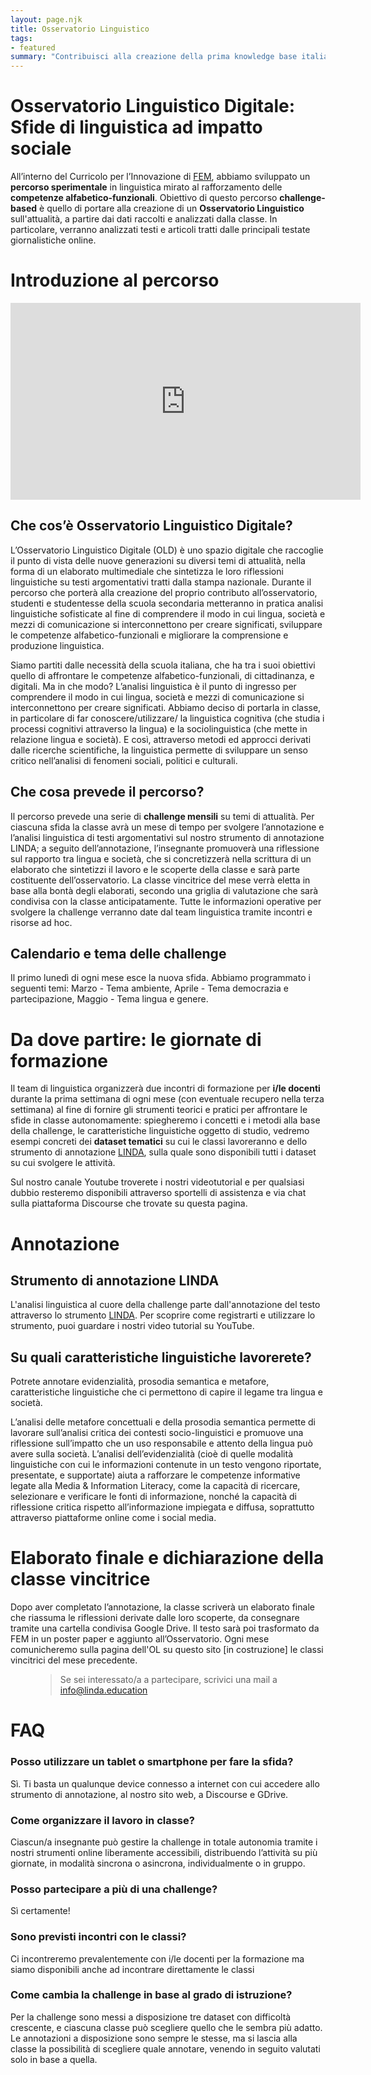 ```yaml
---
layout: page.njk
title: Osservatorio Linguistico
tags: 
- featured
summary: "Contribuisci alla creazione della prima knowledge base italiana sull'attualità raccontata dal punto di vista delle nuove generazioni"
---
```


# Osservatorio Linguistico Digitale: Sfide di linguistica ad impatto sociale

All’interno del Curricolo per l’Innovazione di <a href="https://www.fem.digital/" target="_blank">FEM</a>, abbiamo sviluppato un **percorso sperimentale** in linguistica mirato al rafforzamento delle **competenze alfabetico-funzionali**. Obiettivo di questo percorso **challenge-based** è quello di portare alla creazione di un **Osservatorio Linguistico** sull'attualità, a partire dai dati raccolti e analizzati dalla classe. In particolare, verranno analizzati testi e articoli tratti dalle principali testate giornalistiche online.

<div class="accordion-osservatorio">

# Introduzione al percorso 

<iframe width="560" height="315" src="https://www.youtube.com/embed/Dl3QWZPEFNg" frameborder="0" allow="accelerometer; autoplay; clipboard-write; encrypted-media; gyroscope; picture-in-picture" allowfullscreen></iframe>

## Che cos’è Osservatorio Linguistico Digitale?
L’Osservatorio Linguistico Digitale (OLD) è uno spazio digitale che raccoglie il punto di vista delle nuove generazioni su diversi temi di attualità, nella forma di un elaborato multimediale che sintetizza le loro riflessioni linguistiche su testi argomentativi tratti dalla stampa nazionale. Durante il percorso che porterà alla creazione del proprio contributo all’osservatorio, studenti e studentesse della scuola secondaria metteranno in pratica analisi linguistiche sofisticate al fine di comprendere il modo in cui lingua, società e mezzi di comunicazione si interconnettono per creare significati, sviluppare le competenze alfabetico-funzionali e migliorare la comprensione e produzione linguistica.

Siamo partiti dalle necessità della scuola italiana, che ha tra i suoi obiettivi quello di affrontare le competenze alfabetico-funzionali, di cittadinanza, e digitali. Ma in che modo? L’analisi linguistica è il punto di ingresso per comprendere il modo in cui lingua, società e mezzi di comunicazione si interconnettono per creare significati. 
Abbiamo deciso di portarla in classe, in particolare di far conoscere/utilizzare/ la linguistica cognitiva (che studia i processi cognitivi attraverso la lingua) e la sociolinguistica (che mette in relazione lingua e società). E così, attraverso metodi ed approcci derivati dalle ricerche scientifiche, la linguistica permette di sviluppare un senso critico nell’analisi di fenomeni sociali, politici e culturali.

## Che cosa prevede il percorso? 
Il percorso prevede una serie di **challenge mensili** su temi di attualità. Per ciascuna sfida la classe avrà un mese di tempo per svolgere l’annotazione e l’analisi linguistica di testi argomentativi sul nostro strumento di annotazione LINDA; a seguito dell’annotazione, l’insegnante promuoverà una riflessione sul rapporto tra lingua e società, che si concretizzerà nella scrittura di un elaborato che sintetizzi il lavoro e le scoperte della classe e sarà parte costituente dell’osservatorio. La classe vincitrice del mese verrà eletta in base alla bontà degli elaborati, secondo una griglia di valutazione che sarà condivisa con la classe anticipatamente. 
Tutte le informazioni operative per svolgere la challenge verranno date dal team linguistica tramite incontri e risorse ad hoc. 

## Calendario e tema delle challenge
Il primo lunedì di ogni mese esce la nuova sfida. Abbiamo programmato i seguenti temi: Marzo - Tema ambiente, Aprile - Tema democrazia e partecipazione, Maggio - Tema lingua e genere.


# Da dove partire: le giornate di formazione

Il team di linguistica organizzerà due incontri di formazione per **i/le docenti** durante la prima settimana di ogni mese (con eventuale recupero nella terza settimana) al fine di fornire gli strumenti teorici e pratici per affrontare le sfide in classe autonomamente: spiegheremo i concetti e i metodi alla base della challenge, le caratteristiche linguistiche oggetto di studio, vedremo esempi concreti dei **dataset tematici** su cui le classi lavoreranno e dello strumento di annotazione <a href="https://app.linda.education/" rel="" target="_blank">LINDA</a>, sulla quale sono disponibili tutti i dataset su cui svolgere le attività. 

Sul nostro canale Youtube troverete i nostri videotutorial e per qualsiasi dubbio resteremo disponibili attraverso sportelli di assistenza e via chat sulla piattaforma Discourse che trovate su questa pagina. 


# Annotazione

## Strumento di annotazione LINDA
L'analisi linguistica al cuore della challenge parte dall'annotazione del testo attraverso lo strumento <a href="https://app.linda.education/" rel="" target="_blank">LINDA</a>. Per scoprire come registrarti e utilizzare lo strumento, puoi guardare i nostri video tutorial su YouTube.

## Su quali caratteristiche linguistiche lavorerete? 
Potrete annotare evidenzialità, prosodia semantica e metafore, caratteristiche linguistiche che ci permettono di capire il legame tra lingua e società.

L’analisi delle metafore concettuali e della prosodia semantica permette di lavorare sull’analisi critica dei contesti socio-linguistici e promuove una riflessione sull’impatto che un uso responsabile e attento della lingua può avere sulla società.
L’analisi dell’evidenzialità (cioè di quelle modalità linguistiche con cui le informazioni contenute in un testo vengono riportate, presentate, e supportate) aiuta a rafforzare le competenze informative legate alla Media & Information Literacy, come la capacità di ricercare, selezionare e verificare le fonti di informazione, nonché la capacità di riflessione critica rispetto all’informazione impiegata e diffusa, soprattutto attraverso piattaforme online come i social media. 

# Elaborato finale e dichiarazione della classe vincitrice
Dopo aver completato l’annotazione, la classe scriverà un elaborato finale che riassuma le riflessioni derivate dalle loro scoperte, da consegnare tramite una cartella condivisa Google Drive. Il testo sarà poi trasformato da FEM in un poster paper e aggiunto all’Osservatorio. 
Ogni mese comunicheremo sulla pagina dell'OL su questo sito [in costruzione] le classi vincitrici del mese precedente.

<figure>
  <blockquote>Se sei interessato/a a partecipare, scrivici una mail a <a href="mailto:info@linda.education">info@linda.education</a></blockquote>
</figure>

# FAQ

<div class="accordion-panel-osservatorio">
<h3 class="accordion-header-osservatorio">Posso utilizzare un tablet o smartphone per fare la sfida?</h3>
<div class="accordion-body-osservatorio"> 
Sì. Ti basta un qualunque device connesso a internet con cui accedere allo strumento di annotazione, al nostro sito web, a Discourse e GDrive.
</div>
</div>
<div class="accordion-panel-osservatorio">
<h3 class="accordion-header-osservatorio">Come organizzare il lavoro in classe? </h3>
<div class="accordion-body-osservatorio"> 
Ciascun/a insegnante può gestire la challenge in totale autonomia tramite i nostri strumenti online liberamente accessibili, distribuendo l’attività su più giornate, in modalità sincrona o asincrona, individualmente o in gruppo. 
</div>
</div>

<div class="accordion-panel-osservatorio">
<h3 class="accordion-header-osservatorio">Posso partecipare a più di una challenge? </h3>
<div class="accordion-body-osservatorio"> 
Sì certamente! 
</div>
</div> 

<div class="accordion-panel-osservatorio">
<h3 class="accordion-header-osservatorio">Sono previsti incontri con le classi?</h3>
<div class="accordion-body-osservatorio"> 
Ci incontreremo prevalentemente con i/le docenti per la formazione ma siamo disponibili anche ad incontrare direttamente le classi
</div>
</div> 
<div class="accordion-panel-osservatorio">
<h3 class="accordion-header-osservatorio">
Come cambia la challenge in base al grado di istruzione?</h3>
<div class="accordion-body-osservatorio"> 
Per la challenge sono messi a disposizione tre dataset con difficoltà crescente, e ciascuna classe può scegliere quello che le sembra più adatto. Le annotazioni a disposizione sono sempre le stesse, ma si lascia alla classe la possibilità di scegliere quale annotare, venendo in seguito valutati solo in base a quella.
</div>
</div> 
